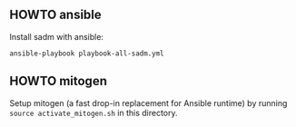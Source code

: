 ## HOWTO ansible

Install sadm with ansible:

    ansible-playbook playbook-all-sadm.yml

## HOWTO mitogen

Setup mitogen (a fast drop-in replacement for Ansible runtime) by running
`source activate_mitogen.sh` in this directory.
